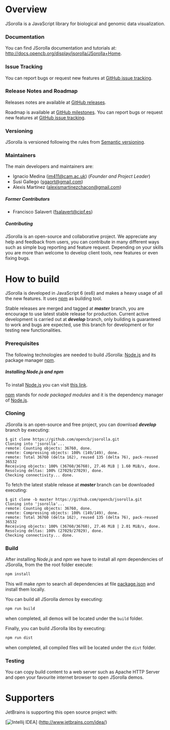 # Overview
JSorolla is a JavaScript library for biological and genomic data visualization.

### Documentation
You can find JSorolla documentation and tutorials at: http://docs.opencb.org/display/jsorolla/JSorolla+Home.

### Issue Tracking
You can report bugs or request new features at [GitHub issue tracking](https://github.com/opencb/jsorolla/issues).

### Release Notes and Roadmap
Releases notes are available at [GitHub releases](https://github.com/opencb/jsorolla/releases).

Roadmap is available at [GitHub milestones](https://github.com/opencb/jsorolla/milestones). You can report bugs or request new features at [GitHub issue tracking](https://github.com/opencb/jsorolla/issues).

### Versioning
JSorolla is versioned following the rules from [Semantic versioning](http://semver.org/).

### Maintainers
The main developers and maintainers are:
* Ignacio Medina (im411@cam.ac.uk) (_Founder and Project Leader_)
* Susi Gallego (sgaort@gmail.com)
* Alexis Martinez (alexismartinezchacon@gmail.com)

##### Former Contributors
* Francisco Salavert (fsalavert@cipf.es)

##### Contributing
JSorolla is an open-source and collaborative project. We appreciate any help and feedback from users, you can contribute in many different ways such as simple bug reporting and feature request. Depending on your skills you are more than welcome to develop client tools, new features or even fixing bugs.


# How to build 
JSorolla is developed in JavaScript 6 (es6) and makes a heavy usage of all the new features. It uses [npm](https://www.npmjs.com/) as building tool.

Stable releases are merged and tagged at **_master_** branch, you are encourage to use latest stable release for production. Current active development is carried out at **_develop_** branch, only building is guaranteed to work and bugs are expected, use this branch for development or for testing new functionalities.

### Prerequisites
The following technologies are needed to build JSorolla: [Node.js](https://nodejs.org/) and its package manager [npm](https://www.npmjs.com/).

##### Installing Node.js and npm
To install [Node.js](https://nodejs.org/) you can visit [this link](https://github.com/joyent/node/wiki/Installing-Node.js-via-package-manager).

[npm](https://www.npmjs.com/) stands for _node packaged modules_ and it is the dependency manager of [Node.js](https://nodejs.org/).

### Cloning
JSorolla is an open-source and free project, you can download **_develop_** branch by executing:

    $ git clone https://github.com/opencb/jsorolla.git
    Cloning into 'jsorolla'...
    remote: Counting objects: 36760, done.
    remote: Compressing objects: 100% (149/149), done.
    remote: Total 36760 (delta 162), reused 135 (delta 76), pack-reused 36532
    Receiving objects: 100% (36760/36760), 27.46 MiB | 1.60 MiB/s, done.
    Resolving deltas: 100% (27029/27029), done.
    Checking connectivity... done.


To fetch the latest stable release at **_master_** branch can be downloaded executing:

    $ git clone -b master https://github.com/opencb/jsorolla.git
    Cloning into 'jsorolla'...
    remote: Counting objects: 36760, done.
    remote: Compressing objects: 100% (149/149), done.
    remote: Total 36760 (delta 162), reused 135 (delta 76), pack-reused 36532
    Receiving objects: 100% (36760/36760), 27.46 MiB | 2.01 MiB/s, done.
    Resolving deltas: 100% (27029/27029), done.
    Checking connectivity... done.


### Build
After installing _Node.js_ and _npm_ we have to install all _npm_ dependencies of JSorolla, from the the root folder execute:

```bash
npm install
```
This will make _npm_ to search all dependencies at file [package.json](package.json) and install them locally.


You can build all JSorolla _demos_ by executing:

```bash
npm run build
```
when completed, all demos will be located under the `build` folder.

Finally, you can build JSorolla libs by executing:

```bash
npm run dist
```

when completed, all compiled files will be located under the `dist` folder.


### Testing
You can copy build content to a web server such as Apache HTTP Server and open your favourite internet browser to open JSorolla demos. 


# Supporters
JetBrains is supporting this open source project with:

[![Intellij IDEA](https://www.jetbrains.com/idea/docs/logo_intellij_idea.png)]
(http://www.jetbrains.com/idea/)

